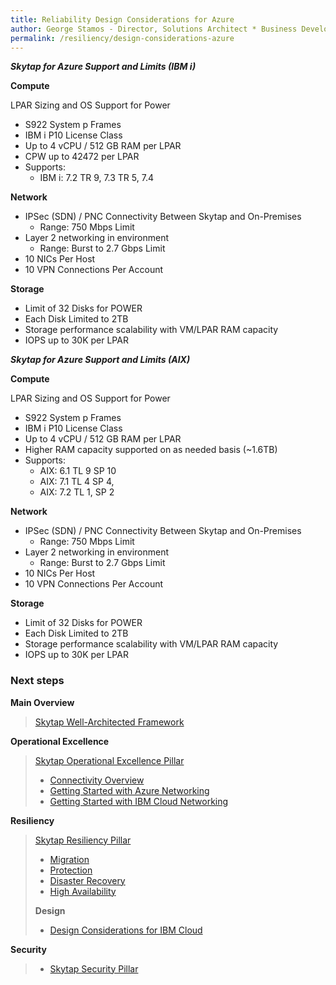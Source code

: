 ```yaml
---
title: Reliability Design Considerations for Azure
author: George Stamos - Director, Solutions Architect * Business Development
permalink: /resiliency/design-considerations-azure
---
```


***Skytap for Azure Support and Limits (IBM i)***


**Compute**

LPAR Sizing and OS Support
for Power

* S922 System p Frames
* IBM i P10 License Class
* Up to 4 vCPU / 512 GB RAM per LPAR
* CPW up to 42472 per LPAR
* Supports:
    * IBM i:  7.2 TR 9, 7.3 TR 5, 7.4

**Network**

* IPSec (SDN) / PNC Connectivity Between Skytap and On-Premises
  * Range: 750 Mbps Limit
* Layer 2 networking in environment
  * Range: Burst to 2.7 Gbps Limit
* 10 NICs Per Host
* 10 VPN Connections Per Account


**Storage**

* Limit of 32 Disks for POWER
* Each Disk Limited to 2TB 
* Storage performance scalability with VM/LPAR RAM capacity
* IOPS up to 30K per LPAR

***Skytap for Azure Support and Limits (AIX)***

**Compute**

LPAR Sizing and OS Support for Power

* S922 System p Frames
* IBM i P10 License Class
* Up to 4 vCPU / 512 GB RAM per LPAR
* Higher RAM capacity supported on as needed basis (~1.6TB)
* Supports:
    * AIX: 6.1 TL 9 SP 10
    * AIX: 7.1 TL 4 SP 4, 
    * AIX: 7.2 TL 1, SP 2

**Network**

* IPSec (SDN) / PNC Connectivity Between Skytap and On-Premises
  * Range: 750 Mbps Limit
* Layer 2 networking in environment
  * Range: Burst to 2.7 Gbps Limit
* 10 NICs Per Host
* 10 VPN Connections Per Account


**Storage**
* Limit of 32 Disks for POWER
* Each Disk Limited to 2TB 
* Storage performance scalability with VM/LPAR RAM capacity
* IOPS up to 30K per LPAR

### Next steps

**Main Overview**
> [Skytap Well-Architected Framework](../)

**Operational Excellence**
>[Skytap Operational Excellence Pillar](../operations/)
>* [Connectivity Overview](../operations/connectivity/)
>* [Getting Started with Azure Networking](../operations/connectivity/azure)
>* [Getting Started with IBM Cloud Networking](../operations/connectivity/ibm)

**Resiliency**
> [Skytap Resiliency Pillar](./)
>* [Migration](./migrations)
>* [Protection](./backups)
>* [Disaster Recovery](./disaster-recovery)
>* [High Availability](./ibmi-disaster-recovery)
>
>**Design**
>* [Design Considerations for IBM Cloud](./design-considerations-ibm)

**Security**
> * [Skytap Security Pillar](../security/)

